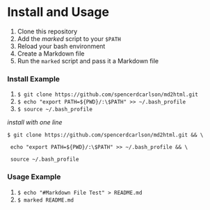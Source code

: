 # Install and Usage
 1. Clone this repository
 2. Add the _marked_ script to your `$PATH`
 3. Reload your bash environment
 4. Create a Markdown file
 5. Run the `marked` script and pass it a Markdown file

### Install Example
 1. `$ git clone https://github.com/spencerdcarlson/md2html.git`
 2. `$ echo "export PATH=${PWD}/:\$PATH" >> ~/.bash_profile`
 3. `$ source ~/.bash_profile`
 
_install with one line_

`$ git clone https://github.com/spencerdcarlson/md2html.git && \`

 ` echo "export PATH=${PWD}/:\$PATH" >> ~/.bash_profile && \`
 
 ` source ~/.bash_profile`

### Usage Example
 1. `$ echo "#Markdown File Test" > README.md`
 2. `$ marked README.md`


